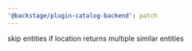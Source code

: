 ```yaml
---
'@backstage/plugin-catalog-backend': patch
---
```


skip entities if location returns multiple similar entities
